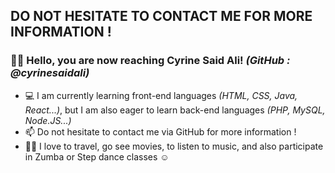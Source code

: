 ## DO NOT HESITATE TO CONTACT ME FOR MORE INFORMATION !

### 🙆‍♀️ Hello, you are now reaching Cyrine Said Ali! _(GitHub : @cyrinesaidali)_
- 💻 I am currently learning front-end languages _(HTML, CSS, Java, React...)_, but I am also eager to learn back-end languages _(PHP, MySQL, Node.JS...)_
- 📫 Do not hesitate to contact me via GitHub for more information !
- 🎼🎦 I love to travel, go see movies, to listen to music, and also participate in Zumba or Step dance classes ☺️
